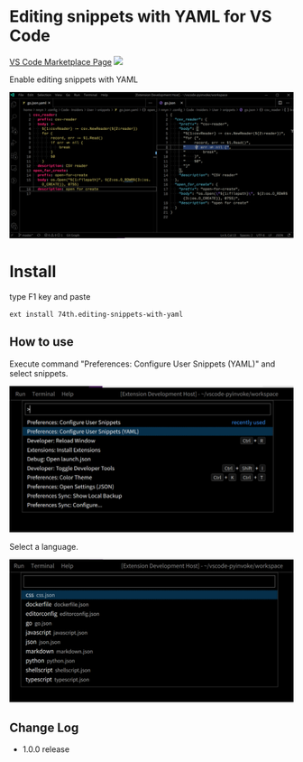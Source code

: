 # Editing snippets with YAML for VS Code

[VS Code Marketplace Page](https://marketplace.visualstudio.com/items?itemName=74th.editing-snippets-with-yaml) [![](https://img.shields.io/visual-studio-marketplace/v/74th.editing-snippets-with-yaml)](https://marketplace.visualstudio.com/items?itemName=74th.editing-snippets-with-yaml)

Enable editing snippets with YAML

![](https://raw.githubusercontent.com/74th/vscode-snippets-with-yaml/master/doc/screenshot1.png)

# Install

type F1 key and paste

```
ext install 74th.editing-snippets-with-yaml
```

## How to use

Execute command "Preferences: Configure User Snippets (YAML)" and select snippets.

![](https://raw.githubusercontent.com/74th/vscode-snippets-with-yaml/master/doc/screenshot2.png)

Select a language.

![](https://raw.githubusercontent.com/74th/vscode-snippets-with-yaml/master/doc/screenshot3.png)

## Change Log

- 1.0.0 release